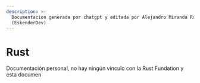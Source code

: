 ```yaml
---
description: >-
  Documentacion generada por chatgpt y editada por Alejandro Miranda Rodriguez
  (EskenderDev)
---
```


# Rust

Documentación personal, no hay ningún vinculo con la Rust Fundation y esta documen

